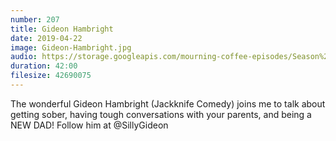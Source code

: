```yaml
---
number: 207
title: Gideon Hambright
date: 2019-04-22
image: Gideon-Hambright.jpg
audio: https://storage.googleapis.com/mourning-coffee-episodes/Season%202/Gideon%20Hambright%20Final.mp3
duration: 42:00
filesize: 42690075
---
```


The wonderful Gideon Hambright (Jackknife Comedy) joins me to talk about getting sober, having tough conversations with your parents,
and being a NEW DAD! Follow him at @SillyGideon 
